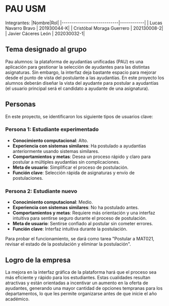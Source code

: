 # PAU USM

Integrantes:
|Nombre|Rol|
|----------------------------|------------|
| Lucas Navarro Bravo       | 201930044-K|
| Cristóbal Moraga Guerrero | 202130008-2|
| Javier Cáceres León       | 202030032-1|

## Tema designado al grupo

Pau alumnos: la plataforma de ayudantías unificadas (PAU) es una aplicación para gestionar la selección de ayudantes para las distintas asignaturas. Sin embargo, la interfaz deja bastante espacio para mejorar desde el punto de vista del postulante a las ayudantías. En este proyecto los alumnos
deberán diseñar la vista del ayudante para postular a ayudantías (el usuario principal será el candidato a ayudante de una asignatura).

## Personas

En este proyecto, se identificaron los siguiente tipos de usuarios clave:

### Persona 1: Estudiante experimentado
* **Conocimiento computacional**: Alto.
* **Experiencia con sistemas similares**: Ha postulado a ayudantías anteriormente usando sistemas similares.
* **Comportamientos y metas**: Desea un proceso rápido y claro para postular a múltiples ayudantías sin complicaciones.
* **Meta de usuario**: Simplificar el proceso de postulación.
* **Función clave**: Selección rápida de asignaturas y envío de postulaciones.

### Persona 2: Estudiante nuevo
* **Conocimiento computacional**: Medio.
* **Experiencia con sistemas similares**: No ha postulado antes.
* **Comportamientos y metas**: Requiere más orientación y una interfaz intuitiva para sentirse seguro durante el proceso de postulación.
* **Meta de usuario**: Sentirse confiado al postular sin cometer errores.
* **Función clave**: Interfaz intuitiva durante la postulación.

Para probar el funcionamiento, se dará como tarea "Postular a MAT021, revisar el estado de la postulación y eliminar la postulación".

## Logro de la empresa

La mejora en la interfaz gráfica de la plataforma hará que el proceso sea más eficiente y rápido para los estudiantes. Estas cualidades resultan atractivas y están orientadas a incentivar un aumento en la oferta de ayudantes, generando una mayor cantidad de opciones tempranas para los departamentos, lo que les permite organizarse antes de que inicie el año académico.
